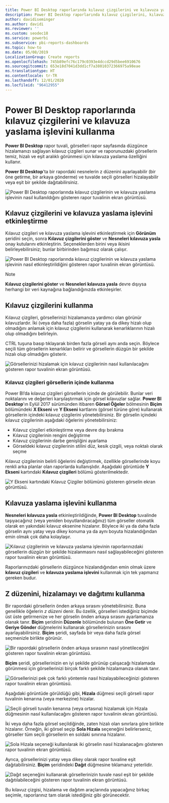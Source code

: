 ```yaml
---
title: Power BI Desktop raporlarında kılavuz çizgilerini ve kılavuza yaslama işlevini kullanma
description: Power BI Desktop raporlarında kılavuz çizgilerini, kılavuza yaslama işlevini, z düzenini, hizalamayı ve dağıtımı kullanma
author: davidiseminger
ms.author: davidi
ms.reviewer: ''
ms.custom: seodec18
ms.service: powerbi
ms.subservice: pbi-reports-dashboards
ms.topic: how-to
ms.date: 05/08/2019
LocalizationGroup: Create reports
ms.openlocfilehash: 745b89efc76c179c0393e4dccd29d5bee6910676
ms.sourcegitcommit: 653e18d7041d3dd1cf7a38010372366975a98eae
ms.translationtype: HT
ms.contentlocale: tr-TR
ms.lasthandoff: 12/01/2020
ms.locfileid: "96412955"
---
```

# <a name="use-gridlines-and-snap-to-grid-in-power-bi-desktop-reports"></a>Power BI Desktop raporlarında kılavuz çizgilerini ve kılavuza yaslama işlevini kullanma
**Power BI Desktop** rapor tuvali, görselleri rapor sayfasında düzgünce hizalamanızı sağlayan kılavuz çizgileri sunar ve raporunuzdaki görsellerin temiz, hizalı ve eşit aralıklı görünmesi için kılavuza yaslama özelliğini kullanır.

**Power BI Desktop**'ta bir rapordaki nesnelerin z düzenini ayarlayabilir (bir öne getirme, bir arkaya gönderme) ve tuvalde seçili görselleri hizalayabilir veya eşit bir şekilde dağıtabilirsiniz.

![Power BI Desktop raporlarında kılavuz çizgilerinin ve kılavuza yaslama işlevinin nasıl kullanıldığını gösteren rapor tuvalinin ekran görüntüsü.](media/desktop-gridlines-snap-to-grid/snap-to-grid_0.png)

## <a name="enabling-gridlines-and-snap-to-grid"></a>Kılavuz çizgilerini ve kılavuza yaslama işlevini etkinleştirme
Kılavuz çizgileri ve kılavuza yaslama işlevini etkinleştirmek için **Görünüm** şeridini seçin, sonra **Kılavuz çizgilerini göster** ve **Nesneleri kılavuza yasla** onay kutularını etkinleştirin. Seçeneklerden birini veya ikisini belirleyebilirsiniz; bunlar birbirinden bağımsız olarak çalışır.

![Power BI Desktop raporlarında kılavuz çizgilerinin ve kılavuza yaslama işlevinin nasıl etkinleştirildiğini gösteren rapor tuvalinin ekran görüntüsü.](media/desktop-gridlines-snap-to-grid/snap-to-grid_1.png)

> [!NOTE]
> **Kılavuz çizgilerini göster** ve **Nesneleri kılavuza yasla** devre dışıysa herhangi bir veri kaynağına bağlandığınızda etkinleşirler.

## <a name="using-gridlines"></a>Kılavuz çizgilerini kullanma
Kılavuz çizgileri, görsellerinizi hizalamanıza yardımcı olan görünür kılavuzlardır. İki (veya daha fazla) görselin yatay ya da dikey hizalı olup olmadığını anlamak için kılavuz çizgilerini kullanarak kenarlıklarının hizalı olup olmadığını belirleyin.

CTRL tuşuna basıp tıklayarak birden fazla görseli aynı anda seçin. Böylece seçili tüm görsellerin kenarlıkları belirir ve görsellerin düzgün bir şekilde hizalı olup olmadığını gösterir.

![Görsellerinizi hizalamak için kılavuz çizgilerinin nasıl kullanılacağını gösteren rapor tuvalinin ekran görüntüsü.](media/desktop-gridlines-snap-to-grid/snap-to-grid_2.png)

### <a name="using-gridlines-inside-visuals"></a>Kılavuz çizgileri görsellerin içinde kullanma
Power BI’da kılavuz çizgileri görsellerin içinde de görülebilir. Bunlar veri noktalarını ve değerleri karşılaştırmak için görsel kılavuzlar sağlar. **Power BI Desktop**'ın Eylül 2017 sürümünden itibaren **Görsel Öğeler** bölmesinin **Biçim** bölümündeki **X Ekseni** ve **Y Ekseni** kartlarını (görsel türüne göre) kullanarak görsellerin içindeki kılavuz çizgilerini yönetebilirsiniz. Bir görselin içindeki kılavuz çizgilerinin aşağıdaki öğelerini yönetebilirsiniz:

* Kılavuz çizgileri etkinleştirme veya devre dışı bırakma
* Kılavuz çizgilerinin rengini değiştirme
* Kılavuz çizgilerinin darbe genişliğini ayarlama
* Görseldeki kılavuz çizgilerinin stilini düz, kesik çizgili, veya noktalı olarak seçme

Kılavuz çizgilerinin belirli öğelerini değiştirmek, özellikle görsellerinde koyu renkli arka planlar olan raporlarda kullanışlıdır. Aşağıdaki görüntüde **Y Ekseni** kartındaki **Kılavuz çizgileri** bölümü gösterilmektedir.

![Y Ekseni kartındaki Kılavuz Çizgiler bölümünü gösteren görselin ekran görüntüsü.](media/desktop-gridlines-snap-to-grid/snap-to-grid_9.png)

## <a name="using-snap-to-grid"></a>Kılavuza yaslama işlevini kullanma
**Nesneleri kılavuza yasla** etkinleştirildiğinde, **Power BI Desktop** tuvalinde taşıyacağınız (veya yeniden boyutlandıracağınız) tüm görseller otomatik olarak en yakındaki kılavuz eksenine hizalanır. Böylece iki ya da daha fazla görselin aynı yatay veya dikey konuma ya da aynı boyuta hizalandığından emin olmak çok daha kolaylaşır.

![Kılavuz çizgilerinin ve kılavuza yaslama işlevinin raporlarınızdaki görsellerin düzgün bir şekilde hizalanmasını nasıl sağlayabileceğini gösteren rapor tuvalinin ekran görüntüsü.](media/desktop-gridlines-snap-to-grid/snap-to-grid_3.png)

Raporlarınızdaki görsellerin düzgünce hizalandığından emin olmak üzere **kılavuz çizgileri** ve **kılavuza yaslama işlevini** kullanmak için tek yapmanız gereken budur.

## <a name="using-z-order-align-and-distribute"></a>Z düzenini, hizalamayı ve dağıtımı kullanma
Bir rapordaki görsellerin önden arkaya sırasını yönetebilirsiniz. Buna genellikle öğelerin *z düzeni* denir. Bu özellik, görselleri istediğiniz biçimde üst üste getirmenize ve her görselin önden arkaya sırasını ayarlamanıza olanak tanır. **Biçim** şeridinin **Düzenle** bölümünde bulunan **Öne Getir** ve **Geriye Gönder** düğmelerini kullanarak görsellerinizin sırasını ayarlayabilirsiniz. **Biçim** şeridi, sayfada bir veya daha fazla görsel seçmenizle birlikte görünür.

![Bir rapordaki görsellerin önden arkaya sırasının nasıl yönetileceğini gösteren rapor tuvalinin ekran görüntüsü.](media/desktop-gridlines-snap-to-grid/snap-to-grid_4.png)

**Biçim** şeridi, görsellerinizin en iyi şekilde görünüp çalışacağı hizalamada görünmesi için görsellerinizi birçok farklı şekilde hizalamanıza olanak tanır.

![Görsellerinizi pek çok farklı yöntemle nasıl hizalayabileceğinizi gösteren rapor tuvalinin ekran görüntüsü.](media/desktop-gridlines-snap-to-grid/snap-to-grid_5.png)

Aşağıdaki görüntüde görüldüğü gibi, **Hizala** düğmesi seçili görseli rapor tuvalinin kenarına (veya merkezine) hizalar.

![Seçili görseli tuvalin kenarına (veya ortasına) hizalamak için Hizala düğmesinin nasıl kullanılacağını gösteren rapor tuvalinin ekran görüntüsü.](media/desktop-gridlines-snap-to-grid/snap-to-grid_6.png)

İki veya daha fazla görsel seçildiğinde, zaten hizalı olan sınırlara göre birlikte hizalanır. Örneğin, iki görsel seçip **Sola Hizala** seçeneğini belirlerseniz, görseller tüm seçili görsellerin en soldaki sınırına hizalanır.

![Sola Hizala seçeneği kullanılarak iki görselin nasıl hizalanacağını gösteren rapor tuvalinin ekran görüntüsü.](media/desktop-gridlines-snap-to-grid/snap-to-grid_7.png)

Ayrıca, görsellerinizi yatay veya dikey olarak rapor tuvaline eşit dağıtabilirsiniz. **Biçim** şeridindeki **Dağıt** düğmesine tıklamanız yeterlidir.

![Dağıt seçeneğini kullanarak görsellerinizin tuvale nasıl eşit bir şekilde dağıtılabileceğini gösteren rapor tuvalinin ekran görüntüsü.](media/desktop-gridlines-snap-to-grid/snap-to-grid_8.png)

Bu kılavuz çizgisi, hizalama ve dağıtım araçlarında yapacağınız birkaç seçimle, raporlarınız tam olarak istediğiniz gibi görünecektir.

